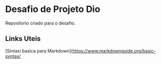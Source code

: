  # Desafio de Projeto Dio
Repositorio criado para o desafio.


## Links Uteis
[Sintaxi basica para Markdown](https://www.markdownguide.org/basic-syntax/
